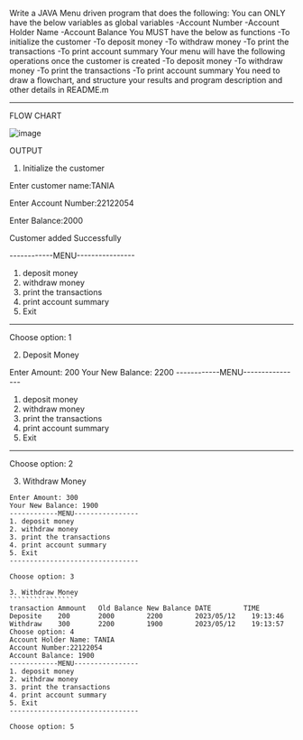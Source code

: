 Write a JAVA Menu driven program that does the following:
You can ONLY have the below variables as global variables
-Account Number
-Account Holder Name
-Account Balance
You MUST have the below as functions
-To initialize the customer
-To deposit money
-To withdraw money
-To print the transactions
-To print account summary
Your menu will have the following operations once the customer is created
-To deposit money
-To withdraw money
-To print the transactions
-To print account summary
You need to draw a flowchart, and structure your results and program description and other details in README.m

**********************************************************************************************************************

FLOW CHART


![image](https://github.com/Taniabhattacharya/22122054-MDS273L-JAVA/assets/50802565/85d8882e-3595-43b8-93f3-52f9a1b2916f)


OUTPUT

1. Initialize the customer


Enter customer name:TANIA

Enter Account Number:22122054

Enter Balance:2000

Customer added Successfully

------------MENU----------------

1. deposit money
2. withdraw money
3. print the transactions
4. print account summary
5. Exit

--------------------------------

Choose option: 1

2. Deposit Money

Enter Amount: 200
Your New Balance: 2200
------------MENU----------------


1. deposit money
2. withdraw money
3. print the transactions
4. print account summary
5. Exit


--------------------------------

Choose option: 2

3. Withdraw Money
````````````````````````````````
Enter Amount: 300
Your New Balance: 1900
------------MENU----------------
1. deposit money
2. withdraw money
3. print the transactions
4. print account summary
5. Exit
--------------------------------

Choose option: 3

3. Withdraw Money
````````````````
transaction Ammount   Old Balance New Balance DATE        TIME
Deposite    200       2000        2200        2023/05/12    19:13:46
Withdraw    300       2200        1900        2023/05/12    19:13:57
Choose option: 4
Account Holder Name: TANIA
Account Number:22122054
Account Balance: 1900
------------MENU----------------
1. deposit money
2. withdraw money
3. print the transactions
4. print account summary
5. Exit
--------------------------------

Choose option: 5
